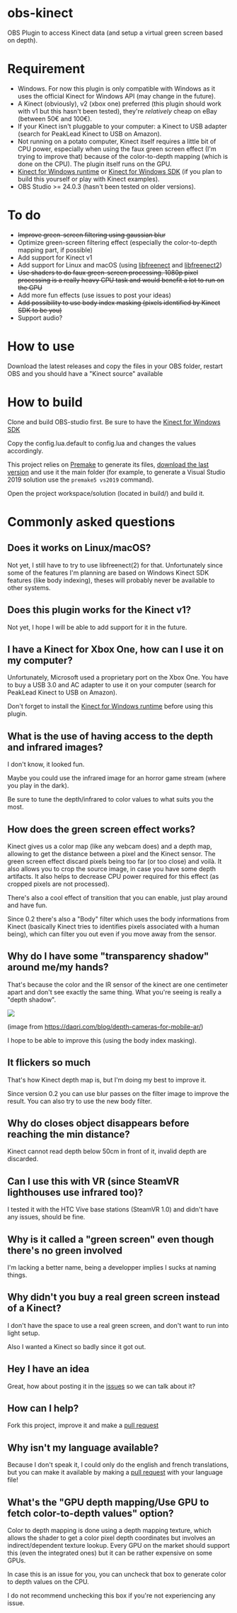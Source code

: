 # obs-kinect

OBS Plugin to access Kinect data (and setup a virtual green screen based on depth).

# Requirement

- Windows. For now this plugin is only compatible with Windows as it uses the official Kinect for Windows API (may change in the future).
- A Kinect (obviously), v2 (xbox one) preferred (this plugin should work with v1 but this hasn't been tested), they're *relatively* cheap on eBay (between 50€ and 100€).
- If your Kinect isn't pluggable to your computer: a Kinect to USB adapter (search for PeakLead Kinect to USB on Amazon).
- Not running on a potato computer, Kinect itself requires a little bit of CPU power, especially when using the faux green screen effect (I'm trying to improve that) because of the color-to-depth mapping (which is done on the CPU). The plugin itself runs on the GPU.
- [Kinect for Windows runtime](https://www.microsoft.com/en-us/download/details.aspx?id=44559) or [Kinect for Windows SDK](https://www.microsoft.com/en-us/download/details.aspx?id=44561) (if you plan to build this yourself or play with Kinect examples).
- OBS Studio >= 24.0.3 (hasn't been tested on older versions).

# To do

- ~~Improve green-screen filtering using gaussian blur~~
- Optimize green-screen filtering effect (especially the color-to-depth mapping part, if possible)
- Add support for Kinect v1
- Add support for Linux and macOS (using [libfreenect](https://github.com/OpenKinect/libfreenect) and [libfreenect2](https://github.com/OpenKinect/libfreenect2))
- ~~Use shaders to do faux green-screen processing. 1080p pixel processing is a really heavy CPU task and would benefit a lot to run on the GPU~~
- Add more fun effects (use issues to post your ideas)
- ~~Add possibility to use body index masking (pixels identified by Kinect SDK to be you)~~
- Support audio?

# How to use

Download the latest releases and copy the files in your OBS folder, restart OBS and you should have a "Kinect source" available

# How to build

Clone and build OBS-studio first.
Be sure to have the [Kinect for Windows SDK](https://www.microsoft.com/en-us/download/details.aspx?id=44561)

Copy the config.lua.default to config.lua and changes the values accordingly.

This project relies on [Premake](https://github.com/premake/premake-core) to generate its files, [download the last version](https://github.com/premake/premake-core/releases) and use it the main folder (for example, to generate a Visual Studio 2019 solution use the `premake5 vs2019` command).

Open the project workspace/solution (located in build/<actionfolder>) and build it.

# Commonly asked questions

## Does it works on Linux/macOS?

Not yet, I still have to try to use libfreenect(2) for that.
Unfortunately since some of the features I'm planning are based on Windows Kinect SDK features (like body indexing), theses will probably never be available to other systems.

## Does this plugin works for the Kinect v1?

Not yet, I hope I will be able to add support for it in the future.

## I have a Kinect for Xbox One, how can I use it on my computer?

Unfortunately, Microsoft used a proprietary port on the Xbox One. You have to buy a USB 3.0 and AC adapter to use it on your computer (search for PeakLead Kinect to USB on Amazon).

Don't forget to install the [Kinect for Windows runtime](https://www.microsoft.com/en-us/download/details.aspx?id=44559) before using this plugin.

## What is the use of having access to the depth and infrared images?

I don't know, it looked fun.

Maybe you could use the infrared image for an horror game stream (where you play in the dark).

Be sure to tune the depth/infrared to color values to what suits you the most.

## How does the green screen effect works?

Kinect gives us a color map (like any webcam does) and a depth map, allowing to get the distance between a pixel and the Kinect sensor.
The green screen effect discard pixels being too far (or too close) and voilà.
It also allows you to crop the source image, in case you have some depth artifacts. It also helps to decrease CPU power required for this effect (as cropped pixels are not processed).

There's also a cool effect of transition that you can enable, just play around and have fun.

Since 0.2 there's also a "Body" filter which uses the body informations from Kinect (basically Kinect tries to identifies pixels associated with a human being), which can filter you out even if you move away from the sensor.

## Why do I have some "transparency shadow" around me/my hands?

That's because the color and the IR sensor of the kinect are one centimeter apart and don't see exactly the same thing. What you're seeing is really a "depth shadow".

![](https://images.ctfassets.net/rf6r9wh4bnrh/1iq47o4qO2cUioS6eksIYa/55d9375728c295b944bbeae2998f22c5/Single-OcclusionShadows-v2.png)

(image from https://daqri.com/blog/depth-cameras-for-mobile-ar/)

I hope to be able to improve this (using the body index masking).

## It flickers so much

That's how Kinect depth map is, but I'm doing my best to improve it.

Since version 0.2 you can use blur passes on the filter image to improve the result.
You can also try to use the new body filter.

## Why do closes object disappears before reaching the min distance?

Kinect cannot read depth below 50cm in front of it, invalid depth are discarded.

## Can I use this with VR (since SteamVR lighthouses use infrared too)?

I tested it with the HTC Vive base stations (SteamVR 1.0) and didn't have any issues, should be fine.

## Why is it called a "green screen" even though there's no green involved

I'm lacking a better name, being a developper implies I sucks at naming things.

## Why didn't you buy a real green screen instead of a Kinect?

I don't have the space to use a real green screen, and don't want to run into light setup.

Also I wanted a Kinect so badly since it got out.

## Hey I have an idea

Great, how about posting it in the [issues](https://github.com/SirLynix/obs-kinect/issues) so we can talk about it?

## How can I help?

Fork this project, improve it and make a [pull request](https://github.com/SirLynix/obs-kinect/pulls)

## Why isn't my language available?

Because I don't speak it, I could only do the english and french translations, but you can make it available by making a [pull request](https://github.com/SirLynix/obs-kinect/pulls) with your language file!

## What's the "GPU depth mapping/Use GPU to fetch color-to-depth values" option?

Color to depth mapping is done using a depth mapping texture, which allows the shader to get a color pixel depth coordinates but involves an indirect/dependent texture lookup. Every GPU on the market should support this (even the integrated ones) but it can be rather expensive on some GPUs.

In case this is an issue for you, you can uncheck that box to generate color to depth values on the CPU.

I do not recommend unchecking this box if you're not experiencing any issue.